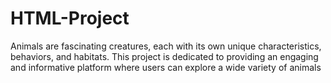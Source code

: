 # HTML-Project
Animals are fascinating creatures, each with its own unique characteristics, behaviors, and habitats. 
This project is dedicated to providing an engaging and informative platform where users can explore a wide variety of animals
